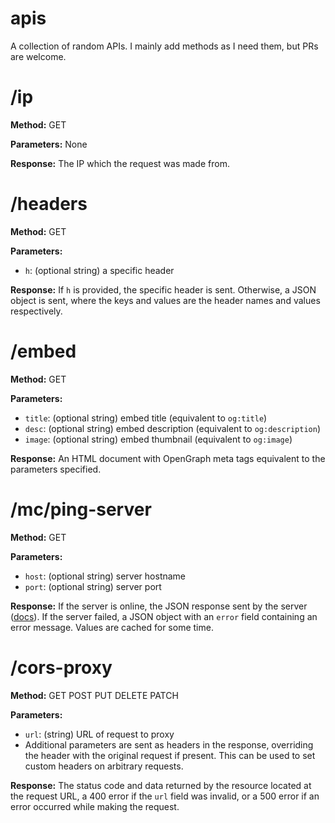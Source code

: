 # apis

A collection of random APIs. I mainly add methods as I need them, but PRs are welcome.

# /ip

**Method:** GET

**Parameters:** None

**Response:** The IP which the request was made from.

# /headers

**Method:** GET

**Parameters:**
* `h`: (optional string) a specific header

**Response:** If `h` is provided, the specific header is sent. Otherwise, a JSON object is sent, where the keys and values are the header names and values respectively.

# /embed

**Method:** GET

**Parameters:**
* `title`: (optional string) embed title (equivalent to `og:title`)
* `desc`: (optional string) embed description (equivalent to `og:description`)
* `image`: (optional string) embed thumbnail (equivalent to `og:image`)

**Response:** An HTML document with OpenGraph meta tags equivalent to the parameters specified.

# /mc/ping-server

**Method:** GET

**Parameters:**
* `host`: (optional string) server hostname
* `port`: (optional string) server port

**Response:** If the server is online, the JSON response sent by the server ([docs](https://github.com/adrian154/node-mc-api#apipingserverhost-options)). If the server failed, a JSON object with an `error` field containing an error message. Values are cached for some time.

# /cors-proxy

**Method:** GET POST PUT DELETE PATCH

**Parameters:**
* `url`: (string) URL of request to proxy
* Additional parameters are sent as headers in the response, overriding the header with the original request if present. This can be used to set custom headers on arbitrary requests.

**Response:** The status code and data returned by the resource located at the request URL, a 400 error if the `url` field was invalid, or a 500 error if an error occurred while making the request.
